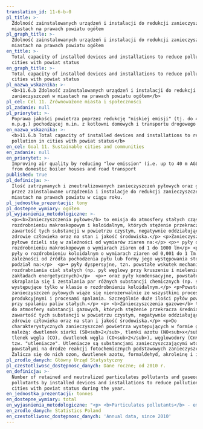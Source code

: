 ```yaml
---
translation_id: 11-6-b-0
pl_title: >-
  Zdolność zainstalowanych urządzeń i instalacji do redukcji zanieczyszczeń w
  miastach na prawach powiatu ogółem
pl_graph_title: >-
  Zdolność zainstalowanych urządzeń i instalacji do redukcji zanieczyszczeń w
  miastach na prawach powiatu ogółem
en_title: >-
  Total capacity of installed devices and installations to reduce pollution in
  cities with powiat status
en_graph_title: >-
  Total capacity of installed devices and installations to reduce pollution in
  cities with powiat status
pl_nazwa_wskaznika: >-
  <b>11.6.b Zdolność zainstalowanych urządzeń i instalacji do redukcji
  zanieczyszczeń w miastach na prawach powiatu ogółem</b>
pl_cel: Cel 11. Zrównoważone miasta i społeczności
pl_zadanie: null
pl_priorytet: >-
  Poprawa jakości powietrza poprzez redukcję "niskiej emisji" (tj. do 40 m
  n.p.g.) pochodzącej m.in. z kotłowni domowych i transportu drogowego
en_nazwa_wskaznika: >-
  <b>11.6.b Total capacity of installed devices and installations to reduce
  pollution in cities with powiat status</b>
en_cel: Goal 11. Sustainable cities and communities
en_zadanie: null
en_priorytet: >-
  Improving air quality by reducing "low emission" (i.e. up to 40 m AGL ) i.a.
  from domestic boiler houses and road transport
published: true
pl_definicja: >-
  Ilość zatrzymanych i zneutralizowanych zanieczyszczeń pyłowych oraz gazowych
  przez zainstalowane urządzenia i instalacje do redukcji zanieczyszczeń w
  miastach na prawach powiatu w ciągu roku.
pl_jednostka_prezentacji: tony
pl_dostepne_wymiary: ogółem
pl_wyjasnienia_metodologiczne: >-
  <p><b>Zanieczyszczenia pyłowe</b> to emisja do atmosfery stałych cząstek o
  rozdrobnieniu makroskopowym i koloidalnym, których stężenie przekracza średnią
  zawartość tych substancji w powietrzu czystym, negatywnie oddziałując na
  zdrowie człowieka oraz na stan i jakość środowiska.</p> <p>Zanieczyszczenia
  pyłowe dzieli się w zależności od wymiarów ziaren na:</p> <p>• pyły o
  rozdrobnieniu makroskopowym o wymiarach ziaren od 1 do 1000 ľm</p> <p>• oraz
  pyły o rozdrobnieniu koloidalnym o wymiarach ziaren od 0,001 do 1 ľm.</p> <p>W
  zależności od źródła pochodzenia pyłu lub formy jego występowania stosuje się
  podział na:</p>  <p>• pyły dyspersyjne, tzn. powstałe wskutek mechanicznego
  rozdrabniania ciał stałych (np. pył węglowy przy kruszeniu i mieleniu węgla w
  zakładach energetycznych)</p>  <p>• oraz pyły kondensacyjne, powstałe w wyniku
  skraplania się i zestalania par różnych substancji chemicznych (np. sadza),
  występujące tylko w klasie o rozdrobnieniu koloidalnym.</p> <p>Powstawanie
  zanieczyszczeń pyłowych wiąże się nierozerwalnie ze wszystkimi procesami
  produkcyjnymi i procesami spalania. Szczególnie duże ilości pyłów powstają
  przy spalaniu paliw stałych.</p> <p> <b>Zanieczyszczenia gazowe</b> to emisja
  do atmosfery substancji gazowych, których stężenie przekracza średnią
  zawartość tych substancji w powietrzu czystym, negatywnie oddziałując na
  zdrowie człowieka oraz na stan i jakość środowiska.</p> <p>Do
  charakterystycznych zanieczyszczeń powietrza występujących w formie gazowej
  należą: dwutlenek siarki (SO<sub>2</sub>, tlenki azotu (NO<sub>x</sub>),
  tlenek węgla (CO), dwutlenek węgla (CO<sub>2</sub>), węglowodory (CnHm) oraz
  tzw. "utleniacze". Utleniacze są substancjami zanieczyszczającymi wtórnymi,
  powstałymi na drodze reakcji fotochemicznych podstawowych zanieczyszczeń.
  Zalicza się do nich ozon, dwutlenek azotu, formaldehyd, akroleinę i inne.</p>
pl_zrodlo_danych: Główny Urząd Statystyczny
pl_czestotliwosc_dostępnosc_danych: Dane roczne; od 2010 r.
en_definicja: >-
  Number of retained and neutralized particulates pollutants and gaseous
  pollutants by installed devices and installations to reduce pollution in
  cities with poviat status during the year.
en_jednostka_prezentacji: tonnes
en_dostepne_wymiary: total
en_wyjasnienia_metodologiczne: "<p> <b>Particulates pollutants</b> - emissions into the atmosphere particulate fragmentation macroscopic and colloidal whose concentration exceeds the average content of these substances in the clean air, negatively impacting on human health and the condition and quality of the environment.</p> <p>They are divided according to particulates grain sizes into the following classes:</p> <p>•\tparticulates of macroscopic dispersion of the grain from 1 to 1000 µm;</p> <p>•\tparticulates of colloidal dispersion of the grain from 0.001 to 1 µm.</p> <p>Depending on the origin of particulates and fits form, the following division has been assumed:</p> <p>•\tdispersive particulates, formed in result of mechanical dispersion of solids (e.g. coal dust during coal crushing and grinding in power stations);</p> <p>•\tcondensation particulates, formed in result of condensation and consolidation of vapour of various chemical substances (e.g. soot), general present only in colloidal break-up class.</p> <p>The formation of particulates pollutants is inseparably connected with all the production processes and combustion processes. A large amount of particulates pollutants is particularly produced during combustion of solid fuel.</p> <p> <b>Gas pollutants</b> - emissions to the atmosphere of gaseous substances whose concentration exceeds the average content of these substances in the clean air, adversely affecting human health and the condition and quality of the environment.</p> <p>Characteristic pollutants of the atmosphere in gaseous state refer to sulphur dioxide (SO<sub>2</sub>), nitric oxides (NO<sub>x</sub>), carbon monoxide (CO), carbon dioxide (CO<sub>2</sub>), hydrocarbons (CnHm) and so called \"oxidizers\". Oxidizers are secondary pollutants, produced in photochemical reaction of basic pollutants. They include ozone, nitrogen dioxide, formaldehyde, acrolein and others.</p>"
en_zrodlo_danych: Statistics Poland
en_czestotliwosc_dostępnosc_danych: 'Annual data, since 2010'
---
```


